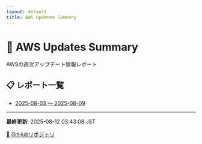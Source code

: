 ```yaml
---
layout: default
title: AWS Updates Summary
---
```


# 🚀 AWS Updates Summary

AWSの週次アップデート情報レポート

## 📋 レポート一覧

- [2025-08-03 〜 2025-08-09](awsupdates_2025-08-03_2025-08-09.md)

---

**最終更新**: 2025-08-12 03:43:08 JST

[📁 GitHubリポジトリ](https://github.com/98lerr/aws-updates)
